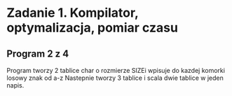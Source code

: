 # Zadanie 1.  Kompilator, optymalizacja, pomiar czasu
## Program 2 z 4
Program tworzy 2 tablice char o rozmierze SIZEi wpisuje do kazdej komorki losowy znak od a-z Nastepnie tworzy 3 tablice i scala dwie tablice w jeden napis.